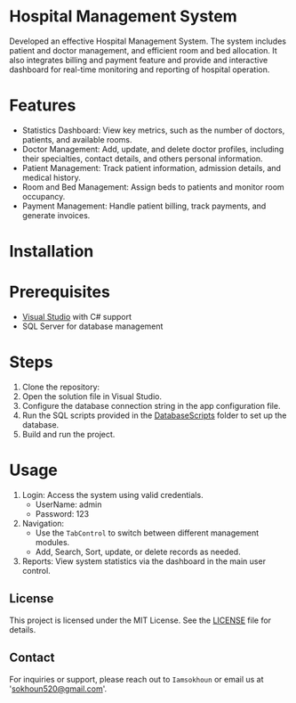 
# Hospital Management System

Developed an effective Hospital Management System. The system includes patient and doctor management, and efficient room and bed allocation. 
It also integrates billing and payment feature and provide and interactive dashboard for real-time monitoring and reporting of hospital operation.

# Features

- Statistics Dashboard: View key metrics, such as the number of doctors, patients, and available rooms.
- Doctor Management: Add, update, and delete doctor profiles, including their specialties, contact details, and others personal information.
- Patient Management: Track patient information, admission details, and medical history.
- Room and Bed Management: Assign beds to patients and monitor room occupancy.
- Payment Management: Handle patient billing, track payments, and generate invoices.

# Installation

# Prerequisites

- [Visual Studio](https://visualstudio.microsoft.com/) with C# support
- SQL Server for database management

# Steps

1. Clone the repository:
2. Open the solution file in Visual Studio.
3. Configure the database connection string in the app configuration file.
4. Run the SQL scripts provided in the [DatabaseScripts](DatabaseScripts) folder to set up the database.
5. Build and run the project.

# Usage

1. Login: Access the system using valid credentials.
   - UserName: admin
   - Password: 123
3. Navigation:
   - Use the `TabControl` to switch between different management modules.
   - Add, Search, Sort, update, or delete records as needed.
4. Reports: View system statistics via the dashboard in the main user control.

## License

This project is licensed under the MIT License. See the [LICENSE](LICENSE) file for details.

## Contact

For inquiries or support, please reach out to `Iamsokhoun` or email us at 'sokhoun520@gmail.com'.

